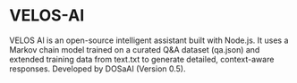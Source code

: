 # VELOS-AI
VELOS AI is an open-source intelligent assistant built with Node.js. It uses a Markov chain model trained on a curated Q&amp;A dataset (qa.json) and extended training data from text.txt to generate detailed, context-aware responses. Developed by DOSaAI (Version 0.5).
